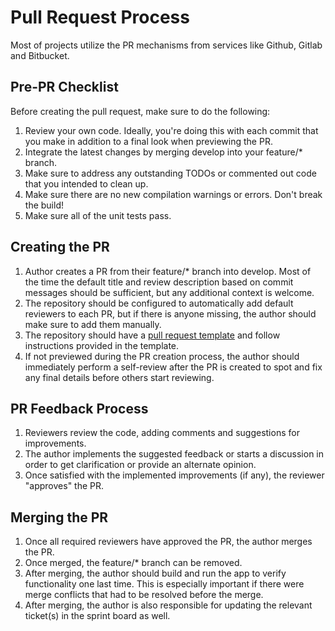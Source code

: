 # Pull Request Process

Most of projects utilize the PR mechanisms from services like Github, Gitlab and Bitbucket.

## Pre-PR Checklist

Before creating the pull request, make sure to do the following:

1. Review your own code. Ideally, you're doing this with each commit that you make in addition to a final look when previewing the PR.
2. Integrate the latest changes by merging develop into your feature/\* branch.
3. Make sure to address any outstanding TODOs or commented out code that you intended to clean up.
4. Make sure there are no new compilation warnings or errors. Don't break the build!
5. Make sure all of the unit tests pass.

## Creating the PR

1. Author creates a PR from their feature/\* branch into develop. Most of the time the default title and review description based on commit messages should be sufficient, but any additional context is welcome.
2. The repository should be configured to automatically add default reviewers to each PR, but if there is anyone missing, the author should make sure to add them manually.
3. The repository should have a [pull request template](../.github/PR_TEMPLATE.md) and follow instructions provided in the template.
4. If not previewed during the PR creation process, the author should immediately perform a self-review after the PR is created to spot and fix any final details before others start reviewing.

## PR Feedback Process

1. Reviewers review the code, adding comments and suggestions for improvements.
2. The author implements the suggested feedback or starts a discussion in order to get clarification or provide an alternate opinion.
3. Once satisfied with the implemented improvements (if any), the reviewer "approves" the PR.

## Merging the PR

1. Once all required reviewers have approved the PR, the author merges the PR.
2. Once merged, the feature/\* branch can be removed.
3. After merging, the author should build and run the app to verify functionality one last time. This is especially important if there were merge conflicts that had to be resolved before the merge.
4. After merging, the author is also responsible for updating the relevant ticket(s) in the sprint board as well.
